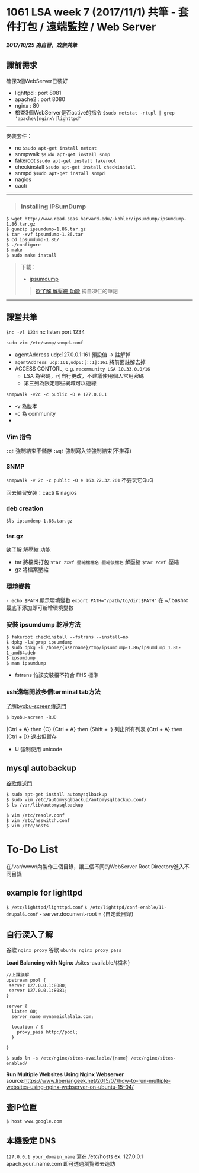 # 1061 LSA week 7 (2017/11/1) 共筆 - 套件打包 / 遠端監控 / Web Server
##### 2017/10/25 為自習，故無共筆

## 課前需求
確保3個WebServer已裝好
- lighttpd : port 8081
- apache2 : port 8080
- nginx : 80
- 檢查3個WebServer是否active的指令
`$sudo netstat -ntupl | grep 'apache\|nginx\|lighttpd'`

---

安裝套件：
- nc `$sudo apt-get install netcat`
- snmpwalk `$sudo apt-get install snmp`
- fakeroot `$sudo apt-get install fakeroot`
- checkinstall `$sudo apt-get install checkinstall`
- snmpd `$sudo apt-get install snmpd`
- nagios
- cacti

---

>### Installing IPSumDump
```
$ wget http://www.read.seas.harvard.edu/~kohler/ipsumdump/ipsumdump-1.86.tar.gz
$ gunzip ipsumdump-1.86.tar.gz
$ tar -xvf ipsumdump-1.86.tar
$ cd ipsumdump-1.86/
$ ./configure
$ make
$ sudo make install
```
>下載：
>- [ipsumdump](http://read.seas.harvard.edu/~kohler/ipsumdump/)
>>  [欲了解 解壓縮 功能](http://note.drx.tw/2008/04/command.html) 
>>  摘自凍仁的筆記
>
---
## 課堂共筆
`$nc -vl 1234` nc listen port 1234

`sudo vim /etc/snmp/snmpd.conf`
* agentAddress  udp:127.0.0.1:161 預設值 -> 註解掉
* `agentAddress udp:161,udp6:[::1]:161` 將前面註解去掉
* ACCESS CONTORL, e.g. `recommunity LSA 10.33.0.0/16`
    * LSA 為密碼，可自行更改，不建議使用個人常用密碼
    * 第三列為限定哪些網域可以連線

`snmpwalk -v2c -c public -O e 127.0.0.1`
- -v 為版本
- -c 為 community
- 

### Vim 指令
`:q!` 強制結束不儲存
`:wq!` 強制寫入並強制結束(不推荐)
### SNMP
`snmpwalk -v 2c -c public -O e 163.22.32.201` 不要玩它QuQ

回去練習安裝：cacti & nagios

### deb creation
```
$ls ipsumdemp-1.86.tar.gz
```

### tar.gz
 [欲了解 解壓縮 功能](http://note.drx.tw/2008/04/command.html) 
- tar 將檔案打包
`$tar zxvf 壓縮檔檔名 壓縮後檔名` 解壓縮
`$tar zcvf `壓縮
- gz 將檔案壓縮


### 環境變數
`- echo $PATH` 顯示環境變數
`export PATH="/path/to/dir:$PATH"` 在 ~/.bashrc 最底下添加即可新增環境變數


### 安裝 ipsumdump 乾淨方法
```
$ fakeroot checkinstall --fstrans --install=no
$ dpkg -la|grep ipsumdump
$ sudo dpkg -i /home/{username}/tmp/ipsumdump-1.86/ipsumdump_1.86-1_amd64.deb
$ ipsumdump
$ man ipsumdump
```
- fstrans 怕該安裝檔不符合 FHS 標準

### ssh遠端開啟多個terminal tab方法
[了解byobu-screen傳送門](https://linux.die.net/man/1/byobu-screen)
```
$ byobu-screen -RUD
```
{Ctrl + A} then {C}
{Ctrl + A} then {Shift + '} 列出所有列表
{Ctrl + A} then {Ctrl + D} 退出但暫存

- U 強制使用 unicode


## mysql autobackup
[谷歌傳送門](https://www.google.com.tw/search?ei=msT5Wdz_O8Gb0gSqzK74DQ&q=automysqlbackup+ppa&oq=automysqlbackup+ppa&gs_l=psy-ab.3..0i30k1j0i8i30k1.9162.9480.0.9571.4.4.0.0.0.0.86.86.1.1.0....0...1.1.64.psy-ab..3.1.86....0.X6IKtR0JxPQ)
```
$ sudo apt-get install automysqlbackup
$ sudo vim /etc/automysqlbackup/automysqlbackup.conf/
$ ls /var/lib/automysqlbackup
```


```
$ vim /etc/resolv.conf
$ vim /etc/nsswitch.conf
$ vim /etc/hosts
```
# To-Do List
在/var/www/內製作三個目錄，讓三個不同的WebServer Root Directory進入不同目錄
## example for lighttpd
`$ /etc/lighttpd/lighttpd.conf`
`$ /etc/lighttpd/conf-enable/11-drupal6.conf`
    - server.document-root = {自定義目錄}

## 自行深入了解
谷歌 `nginx proxy`
谷歌 `ubuntu nginx proxy_pass`

**Load Balancing with Nginx**
./sites-available/{檔名}
```
//上課講解
upstream pool {
 server 127.0.0.1:8080;
 server 127.0.0.1:8081;
}

server {
  listen 80;
  server_name mynameislalala.com;
  
  location / {
    proxy_pass http://pool;
  }
  
}
```
`$ sudo ln -s /etc/nginx/sites-available/{name} /etc/nginx/sites-enabled/`

**Run Multiple Websites Using Nginx Webserver**
source:https://www.liberiangeek.net/2015/07/how-to-run-multiple-websites-using-nginx-webserver-on-ubuntu-15-04/

## 查IP位置
`$ host www.google.com`

## 本機設定 DNS
`127.0.0.1 your_domain_name` 寫在 /etc/hosts
ex. 127.0.0.1       apach.your_name.com
即可透過瀏覽器去造訪
